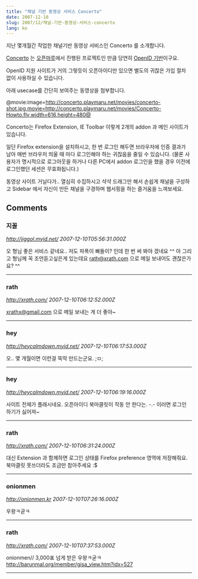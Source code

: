 ```yaml
---
title: "채널 기반 동영상 서비스 Concerto"
date: 2007-12-10
slug: 2007/12/채널-기반-동영상-서비스-concerto
lang: ko
---
```


지난  몇개월간 작업한 채널기반 동영상 서비스인 Concerto 를 소개합니다.

[Concerto](http://concerto.playmaru.net/) 는 [오픈마루](http://www.openmaru.com)에서 진행된 프로젝트인 만큼 당연히 [OpenID 기반](http://openid.or.kr/)이구요.

OpenID 지원 사이트가 거의 그렇듯이 오픈아이디만 있으면 별도의 귀찮은 가입 절차 없이 사용하실 수 있습니다.

아래 usecase를 간단히 보여주는 동영상을 첨부합니다.
 
@movie:image=http://concerto.playmaru.net/movies/concerto-shot.jpg,movie=http://concerto.playmaru.net/movies/Concerto-Howto.flv,width=616,height=480@

Concerto는 Firefox Extension, IE Toolbar 이렇게 2개의 addon 과 메인 사이트가 있습니다. 

일단 Firefox extension을 설치하시고, 한 번 로그인 해두면 브라우저에 인증 결과가 남아 매번 브라우저 띄울 때 마다 로그인해야 하는 귀찮음을 줄일 수 있습니다. (물론 사용자가 명시적으로 로그아웃을 하거나 다른 PC에서 addon 로그인을 했을 경우 이전에 로그인했던 세션은 무효화됩니다.) 

동영상 사이트 거닐다가.. 열심히 수집하시고
샥샥 드래그만 해서 손쉽게 채널을 구성하고 
Sidebar 에서 자신이 만든 채널을 구경하며 웹서핑을 하는 즐거움을 느껴보세요.

## Comments

### 지꼴
*http://jiggol.myid.net/*
*2007-12-10T05:56:31.000Z*

오 형님 좋은 서비스 같네요.. 저도 파폭이 빠돌이? 인데 한 번 써 봐야 겠네요 ^^ 아 그리고 형님께 꼭 조언듣고싶은게 있는데요 rath@xrath.com 으로 메일 보내어도 괜찮은가요? ^^

---

### rath
*http://xrath.com/*
*2007-12-10T06:12:52.000Z*

xrathx@gmail.com 으로 메일 보내는 게 더 좋아~

---

### hey
*http://heycalmdown.myid.net/*
*2007-12-10T06:17:53.000Z*

오.. 몇 개월이면 이런걸 뚝딱 만드는군요. ;ㅁ;

---

### hey
*http://heycalmdown.myid.net/*
*2007-12-10T06:19:16.000Z*

사이트 전체가 플래시네요. 오픈아이디 북마클릿이 작동 안 한다는. -.- 이러면 로그인 하기가 싫어져~

---

### rath
*http://xrath.com/*
*2007-12-10T06:31:24.000Z*

대신 Extension 과 함께하면 로그인 상태를 Firefox preference 영역에 저장해줘요.  북마클릿 못쓰더라도 조금만 참아주세요 :$

---

### onionmen
*http://onionmen.kr*
*2007-12-10T07:26:16.000Z*

우왕ㅋ굳ㅋ

---

### rath
*http://xrath.com/*
*2007-12-10T07:37:53.000Z*

onionmen// 3,000표 넘게 받은 우왕ㅋ굳ㅋ http://barunmal.org/member/gisa_view.htm?idx=527

---

